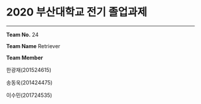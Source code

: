 # 2020 부산대학교 전기 졸업과제
***
**Team No.** 24

**Team Name** Retriever

**Team Member**

   한광재(201524615)
  
   송동욱(201424475)
  
   이수민(201724535)
